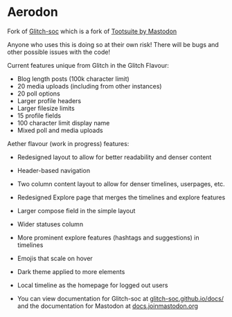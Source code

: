 #  Aerodon  #

Fork of [Glitch-soc](https://glitch-soc.github.io/docs/) which is a fork of [Tootsuite by Mastodon](https://github.com/mastodon/mastodon)

Anyone who uses this is doing so at their own risk! There will be bugs and other possible issues with the code!

Current features unique from Glitch in the Glitch Flavour:
- Blog length posts (100k character limit)
- 20 media uploads (including from other instances)
- 20 poll options
- Larger profile headers
- Larger filesize limits
- 15 profile fields
- 100 character limit display name
- Mixed poll and media uploads

Aether flavour (work in progress) features:
- Redesigned layout to allow for better readability and denser content
- Header-based navigation
- Two column content layout to allow for denser timelines, userpages, etc.
- Redesigned Explore page that merges the timelines and explore features
- Larger compose field in the simple layout
- Wider statuses column
- More prominent explore features (hashtags and suggestions) in timelines
- Emojis that scale on hover
- Dark theme applied to more elements
- Local timeline as the homepage for logged out users

- You can view documentation for Glitch-soc at [glitch-soc.github.io/docs/](https://glitch-soc.github.io/docs/) and the documentation for Mastodon at [docs.joinmastodon.org](https://docs.joinmastodon.org/)
